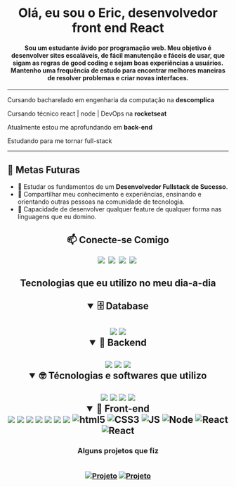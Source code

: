 <h1 align="center">Olá, eu sou o Eric, desenvolvedor front end React</h1>

<h4 align="center">Sou um estudante ávido por programação web. Meu objetivo é desenvolver sites escaláveis, de fácil manutenção e fáceis de usar, que sigam as regras de good coding e sejam boas experiências a usuários. Mantenho uma frequência de estudo para encontrar melhores maneiras de resolver problemas e criar novas interfaces. </h4>

<hr/>
<p>Cursando bacharelado em engenharia da computação na <strong>descomplica</strong></p>
<p>Cursando técnico react | node | DevOps na <strong>rocketseat</strong></p>
<p>Atualmente estou me aprofundando em <strong>back-end</strong></p>
<p>Estudando para me tornar full-stack</p>
<hr/>

## 🎯 Metas Futuras

- 🧠 Estudar os fundamentos de um **Desenvolvedor Fullstack de Sucesso**.
- 🌟 Compartilhar meu conhecimento e experiências, ensinando e orientando outras pessoas na comunidade de tecnologia.
- 🤖 Capacidade de desenvolver qualquer feature de qualquer forma nas linguagens que eu domino.


<h2 align="center">📫 Conecte-se Comigo</h2>
<div align = "center">

<a href="https://www.instagram.com/eric_roomero__/" target="_blank"><img src="https://img.shields.io/badge/Instagram-%23E4405F.svg?style=for-the-badge&logo=Instagram&logoColor=white"></a>&nbsp;
<a href="www.linkedin.com/in/eric-romero-3a2198230" target="_blank"><img src="https://img.shields.io/badge/-LinkedIn-%230077B5?style=for-the-badge&logo=linkedin&logoColor=white"></a>&nbsp;
<a href="mailto:eriicsouzaromeroo@gmail.com" target="_blank"><img src="https://img.shields.io/badge/-gmail-red?style=for-the-badge&logo=Gmail&logoColor=white"></a>&nbsp;
<a href="https://discord.com/channels/502615111786299402" target="_blank"><img src="https://img.shields.io/badge/Discord-7289DA?style=for-the-badge&logo=discord&logoColor=white"></a>&nbsp;

<h2>Tecnologias que eu utilizo no meu dia-a-dia<br/><br/>
  
  <details open>
    <summary><b>🗄️ Database</b></summary>
    <br>
    <img src='https://img.shields.io/badge/Prisma-3982CE?style=for-the-badge&logo=Prisma&logoColor=white'>
    <img src='https://img.shields.io/badge/MongoDB-%234ea94b.svg?style=for-the-badge&logo=mongodb&logoColor=white'>
  </details>
  
  <details open>
  <summary><b>🧰 Backend</b></summary>
  <br>
    <img src='https://img.shields.io/badge/node.js-6DA55F?style=for-the-badge&logo=node.js&logoColor=white'>
    <img src='https://img.shields.io/badge/nestjs-E0234E?style=for-the-badge&logo=nestjs&logoColor=white'>
    <img src='https://img.shields.io/badge/php-%23777BB4.svg?style=for-the-badge&logo=php&logoColor=white'>
  </details>
  
<details open>
  <summary><b> 🤓 Técnologias e softwares que utilizo</b></summary>
  <br/>
    <img src='https://img.shields.io/badge/-VSCODE-007ACC?style=for-the-badge&&logo=visual-studio-code&logoColor=white'>
    <img src='https://img.shields.io/badge/figma-%23F24E1E.svg?style=for-the-badge&logo=figma&logoColor=white'>
    <img src='https://img.shields.io/badge/-git-red?style=for-the-badge&logo=Git&logoColor=white'>
    <img src='https://img.shields.io/badge/-GitHub-181717?style=for-the-badge&logo=github'>
</details>

<details open>
  <summary> 💅 Front-end</summary>
  <img src="https://img.shields.io/badge/typescript-%23007ACC.svg?style=for-the-badge&logo=typescript&logoColor=white">
  <img src="https://img.shields.io/badge/vuejs-%2335495e.svg?style=for-the-badge&logo=vuedotjs&logoColor=%234FC08D">
  <img src="https://img.shields.io/badge/styled--components-DB7093?style=for-the-badge&logo=styled-components&logoColor=white">
  <img src="https://img.shields.io/badge/angular-%23DD0031.svg?style=for-the-badge&logo=angular&logoColor=white">
  <img src="https://img.shields.io/badge/next%20js-000000?style=for-the-badge&logo=nextdotjs&logoColor=white">
  <img src="https://img.shields.io/badge/tailwindcss-%2338B2AC.svg?style=for-the-badge&logo=tailwind-css&logoColor=white">
  <img src="https://img.shields.io/badge/Vite-B73BFE?style=for-the-badge&logo=vite&logoColor=FFD62E">
  <img alt="html5"src="https://img.shields.io/badge/HTML5-E34F26?style=for-the-badge&logo=html5&logoColor=white">
  <img alt="CSS3"src="https://img.shields.io/badge/CSS3-1572B6?style=for-the-badge&logo=css3&logoColor=white">
  <img alt="JS"src="https://img.shields.io/badge/JavaScript-F7DF1E?style=for-the-badge&logo=javascript&logoColor=black">
  <img alt="Node"src="https://img.shields.io/badge/Node.js-43853D?style=for-the-badge&logo=node.js&logoColor=white">
  <img alt="React"src="https://img.shields.io/badge/React-20232A?style=for-the-badge&logo=react&logoColor=61DAFB">
  <img alt="React"src="https://img.shields.io/badge/Bootstrap-563D7C?style=for-the-badge&logo=bootstrap&logoColor=white">
</details>


<h3 >Alguns projetos que fiz
<br/><br/>

[![Projeto](https://img.shields.io/website?label=TicTacToe.com&style=for-the-badge&url=https://tic-tac-toe-woad-six.vercel.app)](https://tic-tac-toe-woad-six.vercel.app)
[![Projeto](https://img.shields.io/website?label=RedeSocial.com&style=for-the-badge&url=https://tic-tac-toe-woad-six.vercel.app)](https://social-pz5zl66ca-cluerois-projects.vercel.app) <br/>
